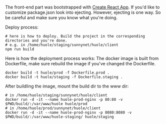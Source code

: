 The front-end part was bootstrapped with [Create React App](https://github.com/facebook/create-react-app). If you'd like to customize package.json look into ejecting. However, ejecting is one way. So be careful and make sure you know what you're doing. 

Deploy process:
```
# here is how to deploy. Build the project in the corresponding directories and you're done.
# e.g. in /home/huole/staging/sunnynet/huole/client
npm run build
```

Here is how the deployment process works:
The docker image is built from Dockerfile, make sure rebuild the image if you've changed the Dockerfile.
```
docker build -t huole/prod -f Dockerfile.prod .
docker build -t huole/staging -f Dockerfile.staging .
```

After buildling the image, mount the build dir to the www dir:
```
# in /home/huole/staging/sunnynet/huole/client
docker run -d -it --name huole-prod-nginx -p 80:80 -v $PWD/build/:/var/www/huole huole/prod
# in /home/huole/prod/sunnynet/huole/client
docker run -d -it --name huole-prod-nginx -p 8080:8080 -v $PWD/build/:/var/www/huole-staging/ huole/staging
```
